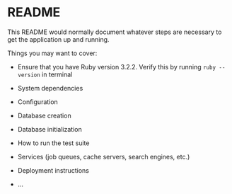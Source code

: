 # README

This README would normally document whatever steps are necessary to get the
application up and running.

Things you may want to cover:

* Ensure that you have Ruby version 3.2.2. Verify this by running ```ruby --version``` in terminal

* System dependencies

* Configuration

* Database creation

* Database initialization

* How to run the test suite

* Services (job queues, cache servers, search engines, etc.)

* Deployment instructions

* ...
